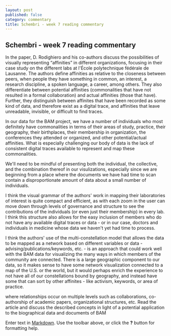 ```yaml
---
layout: post
published: false
category: commentary
title: Schembri - week 7 reading commentary
---
```

## Schembri - week 7 reading commentary

In the paper, D. Rodighiero and his co-authors discuss the possibilities of visually representing “affinities” in different organizations, focusing in their case study on the different labs at l'École polytechnique fédérale de Lausanne. The authors define affinities as relative to the closeness between peers, when people they have something in common, an interest, a research discipline, a spoken language, a career, among others. They also differentiate between potential affinities (commonalities that have not resulted in a formal collaboration) and actual affinities (those that have). Further, they distinguish between affinites that have been recorded as some kind of data, and therefore exist as a digital trace, and affinities that leave unreadable, invisible, or difficult to find traces. 

In our data for the BAM project, we have a number of individuals who most definitely have commonalities in terms of their areas of study, practice, their geography, their birthplaces, their membership in organization, the conferences they attended or organized, and other potential/actual affinities. What is especially challenging our body of data is the lack of consistent digital traces available to represent and map these commonalities. 

We'll need to be mindful of presenting both the individual, the collective, and the combination thereof in our visulizations, especially since we are beginning from a place where the documents we have had time to scan contain a disproportionate amount of data about a small number of individuals.

I think the visual grammar of the authors' work in mapping their laboratories of interest is quite compact and efficient, as with each zoom in the user can move down through levels of governance and structure to see the contributions of the individuals (or even just their membership) in every lab. I think this structure also allows for the easy inclusion of members who do not have any available digital traces or data - or in our case, doctors and individuals in medicine whose data we haven't yet had time to process.

I think the authors' use of the multi-constellation model that allows the data to be mapped as a network based on different variables or data - advising/publications/keywords, etc. - is an approach that could work well with the BAM data for visualizing the many ways in which members of the community are connected. There is a large geographic component to our data, so it makes sense to have some network visualization connected to a map of the U.S. or the world, but it would perhaps enrich the experience to not have all of our constellations bound by geography, and instead have some that can sort by other affinites - like activism, keywords, or area of practice.





where relationships occur on multiple levels such as collaborations, co-authorship
of academic papers, organizational structures, etc.
Read the article and discuss the described concepts in light of a potential application to the biographical
data and documents of BAM

Enter text in [Markdown](http://daringfireball.net/projects/markdown/). Use the toolbar above, or click the **?** button for formatting help.
